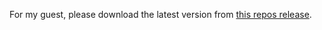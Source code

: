 For my guest, please download the latest version from [this repos release](https://github.com/lesongvi/GhastTheKiller-release/releases).
